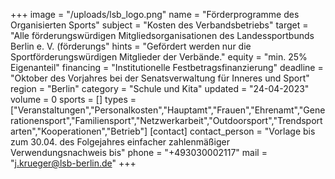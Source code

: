 +++
image = "/uploads/lsb_logo.png"
name = "Förderprogramme des Organisierten Sports"
subject = "Kosten des Verbandsbetriebs"
target = "Alle förderungswürdigen Mitgliedsorganisationen des Landessportbunds Berlin e. V. (förderungs"
hints = "Gefördert werden nur die Sportförderungswürdigen Mitglieder der Verbände."
equity = "min. 25% Eigenanteil"
financing = "Institutionelle Festbetragsfinanzierung"
deadline = "Oktober des Vorjahres bei der Senatsverwaltung für Inneres und Sport"
region = "Berlin"
category = "Schule und Kita"
updated = "24-04-2023"
volume = 0
sports = []
types = ["Veranstaltungen","Personalkosten","Hauptamt","Frauen","Ehrenamt","Generationensport","Familiensport","Netzwerkarbeit","Outdoorsport","Trendsportarten","Kooperationen","Betrieb"]
[contact]
contact_person = "Vorlage bis zum 30.04. des Folgejahres einfacher zahlenmäßiger Verwendungsnachweis bis"
phone = "+493030002117"
mail = "j.krueger@lsb-berlin.de"
+++